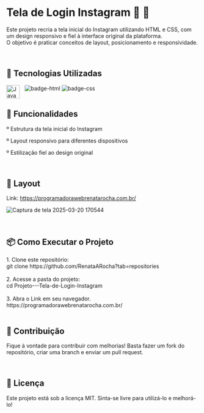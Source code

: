 <h1> Tela de Login Instagram 📸 📱</h1>


<p>Este projeto recria a tela inicial do Instagram utilizando HTML e CSS, com um design responsivo e fiel à interface original da plataforma. <br>
O objetivo é praticar conceitos de layout, posicionamento e responsividade. </p> 
<br>


<h2>🚀 Tecnologias Utilizadas</h2>
<img src="https://img.shields.io/badge/HTML5-E34F26?style=for-the-badge&logo=html5&logoColor=white" alt="badge-html"/>
<img src="https://img.shields.io/badge/CSS3-1572B6?style=for-the-badge&logo=css3&logoColor=white" alt="badge-css"/>
<img 
    align="left" 
    alt="JavaScript" 
    title="JavaScript"
    width="35px" 
    style="padding-right: 10px;" 
    src="https://cdn.jsdelivr.net/gh/devicons/devicon@latest/icons/javascript/javascript-original.svg" 
/>
<br>
<br>

<h2>📌 Funcionalidades</h2>
<p>  
º Estrutura da tela inicial do Instagram

º Layout responsivo para diferentes dispositivos

º Estilização fiel ao design original</p>
<br>


<h2>🎨 Layout</h2>

Link: https://programadorawebrenatarocha.com.br/

![Captura de tela 2025-03-20 170544](https://github.com/user-attachments/assets/f383345e-f25a-4b90-b620-aa9a09f9eb9d)



<br>


<h2>📦 Como Executar o Projeto</h2>
1. Clone este repositório: <br> 
git clone https://github.com/RenataARocha?tab=repositories <br> <br>
2. Acesse a pasta do projeto: <br>
cd Projeto---Tela-de-Login-Instagram <br> <br>
3. Abra o Link em seu navegador. <br>
https://programadorawebrenatarocha.com.br/ <br> <br>


<h2>🤝 Contribuição</h2>
<p></p>Fique à vontade para contribuir com melhorias! Basta fazer um fork do repositório, criar uma branch e enviar um pull request.</p>
<br> 

<h2>📜 Licença</h2>
<p>Este projeto está sob a licença MIT. Sinta-se livre para utilizá-lo e melhorá-lo!</p>
